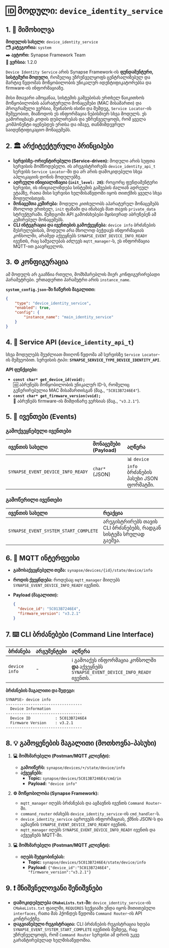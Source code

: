 # 🆔 მოდული: `device_identity_service`

## 1. 📜 მიმოხილვა

**მოდულის სახელი:** `device_identity_service`  
**🗂️ კატეგორია:** `system`  
**✒️ ავტორი:** Synapse Framework Team  
**🔖 ვერსია:** 1.2.0

`Device Identity Service` არის Synapse Framework-ის **ფუნდამენტური, სისტემური მოდული**, რომელიც უზრუნველყოფს ცენტრალიზებულ და მარტივ წვდომას მოწყობილობის უნიკალურ იდენტიფიკატორებსა და firmware-ის ინფორმაციაზე.

მისი მთავარი ამოცანაა, სისტემის გაშვებისას ერთხელ წაიკითხოს მოწყობილობის აპარატურული მონაცემები (MAC მისამართი) და პროგრამული ვერსია, შეინახოს ისინი და შემდეგ, `Service Locator`-ის მეშვეობით, მიაწოდოს ეს ინფორმაცია ნებისმიერ სხვა მოდულს. ეს გამორიცხავს კოდის დუბლირებას და უზრუნველყოფს, რომ ყველა კომპონენტი იყენებდეს ერთსა და იმავე, თანმიმდევრულ საიდენტიფიკაციო მონაცემებს.

## 2. 🏛️ არქიტექტურული პრინციპები

- **სერვისზე-ორიენტირებული (Service-driven):** მოდული არის სუფთა სერვისის მომწოდებელი. ის არეგისტრირებს `device_identity_api_t` სერვისს `Service Locator`-ში და არ არის დამოკიდებული სხვა აპლიკაციის დონის მოდულებზე.
- **ადრეული ინიციალიზაცია (`init_level: 20`):** როგორც ფუნდამენტური სერვისი, ის ინიციალიზდება სისტემის გაშვების ძალიან ადრეულ ეტაპზე, რათა მისი სერვისი ხელმისაწვდომი იყოს თითქმის ყველა სხვა მოდულისთვის.
- **მონაცემთა კეშირება:** მოდული კითხულობს აპარატურულ მონაცემებს მხოლოდ ერთხელ, `init` ფაზაში და ინახავს მათ თავის `private_data` სტრუქტურაში. შემდგომი API გამოძახებები მყისიერად აბრუნებენ ამ კეშირებულ მონაცემებს.
- **CLI ინტეგრაცია და ივენთების გამოქვეყნება:** `device info` ბრძანების შესრულებისას, მოდული არა მხოლოდ ბეჭდავს ინფორმაციას კონსოლში, არამედ აქვეყნებს `SYNAPSE_EVENT_DEVICE_INFO_READY` ივენთს, რაც საშუალებას აძლევს `mqtt_manager`-ს, ეს ინფორმაცია MQTT-ით გაავრცელოს.

## 3. ⚙️ კონფიგურაცია

ამ მოდულს არ გააჩნია რთული, მომხმარებლის მიერ კონფიგურირებადი პარამეტრები. ერთადერთი პარამეტრი არის `instance_name`.

**`system_config.json`-ში ჩაწერის მაგალითი:**

```json
{
    "type": "device_identity_service",
    "enabled": true,
    "config": {
        "instance_name": "main_identity_service"
    }
}
```

## 4. 🔌 Service API (`device_identity_api_t`)

სხვა მოდულებს შეუძლიათ მიიღონ წვდომა ამ სერვისზე `Service Locator`-ის მეშვეობით. სერვისის ტიპი: **`SYNAPSE_SERVICE_TYPE_DEVICE_IDENTITY_API`**.

**API ფუნქციები:**

- **`const char* get_device_id(void);`**  
    🆔 აბრუნებს მოწყობილობის უნიკალურ ID-ს, რომელიც გენერირებულია MAC მისამართისგან (მაგ., `"5C013B7246E4"`).
- **`const char* get_firmware_version(void);`**  
    🔖 აბრუნებს firmware-ის მიმდინარე ვერსიას (მაგ., `"v3.2.1"`).

## 5. 📢 ივენთები (Events)

### გამოქვეყნებული ივენთები

| ივენთის სახელი | მონაცემები (Payload) | აღწერა |
| :--- | :--- | :--- |
| `SYNAPSE_EVENT_DEVICE_INFO_READY` | `char*` (JSON) | 📊 `device info` ბრძანების პასუხი JSON ფორმატში. |

### გამოწერილი ივენთები

| ივენთის სახელი | რეაქცია |
| :--- | :--- |
| `SYNAPSE_EVENT_SYSTEM_START_COMPLETE` | არეგისტრირებს თავის CLI ბრძანებებს, რადგან სისტემა სრულად გაეშვა. |

## 6. 📡 MQTT ინტერფეისი

- **გამოსაქვეყნებელი თემა:** `synapse/devices/{id}/state/device/info`
- **როდის ქვეყნდება:** როდესაც `mqtt_manager` მიიღებს `SYNAPSE_EVENT_DEVICE_INFO_READY` ივენთს.
- **Payload (მაგალითი):**

    ```json
    {
      "device_id": "5C013B7246E4",
      "firmware_version": "v3.2.1"
    }
    ```

## 7. ⌨️ CLI ბრძანებები (Command Line Interface)

| ბრძანება | არგუმენტები | აღწერა |
| :--- | :--- | :--- |
| `device info` | - | ℹ️ გამოაქვს ინფორმაცია კონსოლში **და** აქვეყნებს `SYNAPSE_EVENT_DEVICE_INFO_READY` ივენთს. |

**ბრძანების მაგალითი და შედეგი:**

```bash
SYNAPSE> device info
----------------------------------
  Device Information
----------------------------------
  Device ID           : 5C013B7246E4
  Firmware Version    : v3.2.1
----------------------------------
```

## 8. 💡 გამოყენების მაგალითი (მოთხოვნა-პასუხი)

1. **💻 მომხმარებელი (Postman/MQTT კლიენტი):**
    - **გამოიწერს:** `synapse/devices/+/state/device/info`
    - **აქვეყნებს:**
        - **Topic:** `synapse/devices/5C013B7246E4/cmd/in`
        - **Payload:** `"device info"`

2. **⚙️ მოწყობილობა (Synapse Framework):**
    - `mqtt_manager` იღებს ბრძანებას და აგზავნის ივენთს `Command Router`-ში.
    - `command_router` იძახებს `device_identity_service`-ის `cmd_handler`-ს.
    - `device_identity_service` აგროვებს ინფორმაციას, ქმნის JSON-ს და აგზავნის `SYNAPSE_EVENT_DEVICE_INFO_READY` ივენთს.
    - `mqtt_manager` იღებს `SYNAPSE_EVENT_DEVICE_INFO_READY` ივენთს და აქვეყნებს MQTT-ში.

3. **💻 მომხმარებელი (Postman/MQTT კლიენტი):**
    - **იღებს შეტყობინებას:**
        - **Topic:** `synapse/devices/5C013B7246E4/state/device/info`
        - **Payload:** `{"device_id":"5C013B7246E4", "firmware_version":"v3.2.1"}`

## 9. ❗ მნიშვნელოვანი შენიშვნები

- **დამოკიდებულება `CMakeLists.txt`-ში:** `device_identity_service`-ის `CMakeLists.txt` ფაილში, `REQUIRES` სექციაში უნდა იყოს მითითებული `interfaces`, რათა მას ჰქონდეს წვდომა `Command Router`-ის API კონტრაქტზე.
- **დაგვიანებული რეგისტრაცია:** CLI ბრძანების რეგისტრაცია ხდება `SYNAPSE_EVENT_SYSTEM_START_COMPLETE` ივენთის შემდეგ, რაც უზრუნველყოფს, რომ `Command Router` სერვისი ამ დროს უკვე გარანტირებულად ხელმისაწვდომია.
